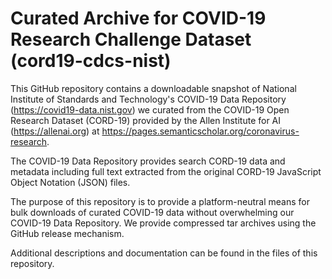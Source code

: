 
Curated Archive for COVID-19 Research Challenge Dataset (cord19-cdcs-nist)
==========================================================================

This GitHub repository contains a downloadable snapshot of National Institute of Standards and Technology's COVID-19 Data Repository (https://covid19-data.nist.gov) we curated from the COVID-19 Open Research Dataset (CORD-19) provided by the Allen Institute for AI (https://allenai.org) at https://pages.semanticscholar.org/coronavirus-research.

The COVID-19 Data Repository provides search CORD-19 data and metadata including full text extracted from the original CORD-19 JavaScript Object Notation (JSON) files.

The purpose of this repository is to provide a platform-neutral means for bulk downloads of curated COVID-19 data without overwhelming our COVID-19 Data Repository. We provide compressed tar archives using the GitHub release mechanism.

Additional descriptions and documentation can be found in the files of this repository.

